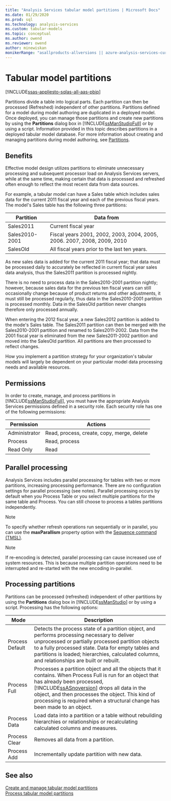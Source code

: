 ```yaml
---
title: "Analysis Services tabular model partitions | Microsoft Docs"
ms.date: 01/29/2020
ms.prod: sql
ms.technology: analysis-services
ms.custom: tabular-models
ms.topic: conceptual
ms.author: owend
ms.reviewer: owend
author: minewiskan
monikerRange: "asallproducts-allversions || azure-analysis-services-current || power-bi-premium-current || >= sql-analysis-services-2016"
---
```

# Tabular model partitions

[!INCLUDE[ssas-appliesto-sqlas-all-aas-pbip](../includes/ssas-appliesto-sqlas-all-aas-pbip.md)]

  Partitions divide a table into logical parts. Each partition can then be processed (Refreshed) independent of other partitions. Partitions defined for a model during model authoring are duplicated in a deployed model. Once deployed, you can manage those partitions and create new partitions by using the **Partitions** dialog box in [!INCLUDE[ssManStudioFull](../includes/ssmanstudiofull-md.md)] or by using a script. Information provided in this topic describes partitions in a deployed tabular model database. For more information about creating and managing partitions during model authoring, see [Partitions](../../analysis-services/tabular-models/partitions-ssas-tabular.md).  
  
##  <a name="bkmk_benefits"></a> Benefits

 Effective model design utilizes partitions to eliminate unnecessary processing and subsequent processor load on Analysis Services servers, while at the same time, making certain that data is processed and refreshed often enough to reflect the most recent data from data sources.  
  
 For example, a tabular model can have a Sales table which includes sales data for the current 2011 fiscal year and each of the previous fiscal years. The model's Sales table has the following three partitions:  
  
|Partition|Data from|  
|---------------|---------------|  
|Sales2011|Current fiscal year|  
|Sales2010-2001|Fiscal years 2001, 2002, 2003, 2004, 2005, 2006. 2007, 2008, 2009, 2010|  
|SalesOld|All fiscal years prior to the last ten years.|  
  
 As new sales data is added for the current 2011 fiscal year; that data must be processed daily to accurately be reflected in current fiscal year sales data analysis, thus the Sales2011 partition is processed nightly.  
  
 There is no need to process data in the Sales2010-2001 partition nightly; however, because sales data for the previous ten fiscal years can still occasionally change because of product returns and other adjustments, it must still be processed regularly, thus data in the Sales2010-2001 partition is processed monthly. Data in the SalesOld partition never changes therefore only processed annually.  
  
 When entering the 2012 fiscal year, a new Sales2012 partition is added to the mode's Sales table. The Sales2011 partition can then be merged with the Sales2010-2001 partition and renamed to Sales2011-2002. Data from the 2001 fiscal year is eliminated from the new Sales2011-2002 partition and moved into the SalesOld partition. All partitions are then processed to reflect changes.  
  
 How you implement a partition strategy for your organization's tabular models will largely be dependent on your particular model data processing needs and available resources.  
  
##  <a name="bkmk_permissions"></a> Permissions

 In order to create, manage, and process partitions in [!INCLUDE[ssManStudioFull](../includes/ssmanstudiofull-md.md)], you must have the appropriate Analysis Services permissions defined in a security role. Each security role has one of the following permissions:  
  
|Permission|Actions|  
|----------------|-------------|  
|Administrator|Read, process, create, copy, merge, delete|  
|Process|Read, process|  
|Read Only|Read|  
  
##  <a name="bkmk_parallelProc"></a> Parallel processing

Analysis Services includes parallel processing for tables with two or more partitions, increasing processing performance. There are no configuration settings for parallel processing (see notes). Parallel processing occurs by default when you Process Table or you select multiple partitions for the same table and Process. You can still choose to process a tables partitions independently.  
  
> [!NOTE]  
>  To specify whether refresh operations run sequentially or in parallel, you can use the **maxParallism** property option with the [Sequence command (TMSL)](https://docs.microsoft.com/analysis-services/tmsl/sequence-command-tmsl).

> [!NOTE]  
>  If re-encoding is detected, parallel processing can cause increased use of system resources. This is because multiple partition operations need to be interrupted and re-started with the new encoding in-parallel.  
  
##  <a name="bkmk_process_partitions"></a> Processing partitions

 Partitions can be processed (refreshed) independent of other partitions by using the **Partitions** dialog box in [!INCLUDE[ssManStudio](../includes/ssmanstudio-md.md)] or by using a script. Processing has the following options:  
  
|Mode|Description|  
|----------|-----------------|  
|Process Default|Detects the process state of a partition object, and performs processing necessary to deliver unprocessed or partially processed partition objects to a fully processed state. Data for empty tables and partitions is loaded; hierarchies, calculated columns, and relationships are built or rebuilt.|  
|Process Full|Processes a partition object and all the objects that it contains. When Process Full is run for an object that has already been processed, [!INCLUDE[ssASnoversion](../includes/ssasnoversion-md.md)] drops all data in the object, and then processes the object. This kind of processing is required when a structural change has been made to an object.|  
|Process Data|Load data into a partition or a table without rebuilding hierarchies or relationships or recalculating calculated columns and measures.|  
|Process Clear|Removes all data from a partition.|  
|Process Add|Incrementally update partition with new data.|  
  
##  <a name="bkmk_related_tasks"></a> See also  
  
[Create and manage tabular model partitions](../../analysis-services/tabular-models/create-and-manage-tabular-model-partitions-ssas-tabular.md)   
[Process tabular model partitions](../../analysis-services/tabular-models/process-tabular-model-partitions-ssas-tabular.md)   
  
  
